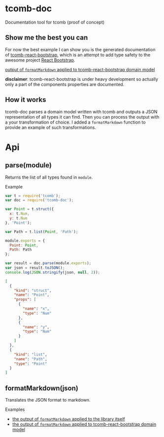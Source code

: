 tcomb-doc
=========

Documentation tool for tcomb (proof of concept)

## Show me the best you can

For now the best example I can show you is the generated documentation of [tcomb-react-bootstrap](https://github.com/gcanti/tcomb-react-bootstrap), which is an attempt to add type safety to the awesome project [React Bootstrap](http://react-bootstrap.github.io).

[output of `formatMarkdown` applied to tcomb-react-bootstrap domain model](examples/tcomb-react-bootstrap.md)

**disclaimer**: tcomb-react-bootstrap is under heavy development so actually only a part of the components properties are documented.

## How it works

tcomb-doc parses a domain model written with tcomb and outputs a JSON representation of all types it can find.
Then you can process the output with a your transformation of choice. I added a `formatMarkdown` function
to provide an example of such transformations.

# Api

## parse(module)

Returns the list of all types found in `module`.

Example

```javascript
var t = require('tcomb');
var doc = require('tcomb-doc');

var Point = t.struct({
  x: t.Num, 
  y: t.Num
}, 'Point');

var Path = t.list(Point, 'Path');

module.exports = {
  Point: Point,
  Path: Path
};

var result = doc.parse(module.exports);
var json = result.toJSON();
console.log(JSON.stringify(json, null, 2));
```

```json
[
  {
    "kind": "struct",
    "name": "Point",
    "props": [
      {
        "name": "x",
        "type": "Num"
      },
      {
        "name": "y",
        "type": "Num"
      }
    ]
  },
  {
    "kind": "list",
    "name": "Path",
    "type": "Point"
  }
]
```
## formatMarkdown(json)

Translates the JSON format to markdown.

Examples

- [the output of `formatMarkdown` applied to the library itself](examples/dogfood.md)
- [the output of `formatMarkdown` applied to tcomb-react-bootstrap domain model](examples/tcomb-react-bootstrap.md)
